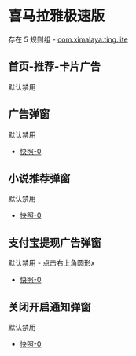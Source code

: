 # 喜马拉雅极速版

存在 5 规则组 - [com.ximalaya.ting.lite](/src/apps/com.ximalaya.ting.lite.ts)

## 首页-推荐-卡片广告

默认禁用

## 广告弹窗

默认禁用

- [快照-0](https://i.gkd.li/import/13218286)

## 小说推荐弹窗

默认禁用

- [快照-0](https://i.gkd.li/import/13229127)

## 支付宝提现广告弹窗

默认禁用 - 点击右上角圆形x

- [快照-0](https://i.gkd.li/import/13256447)

## 关闭开启通知弹窗

默认禁用

- [快照-0](https://i.gkd.li/import/13256505)
